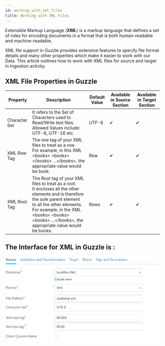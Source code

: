 ```yaml
---
id: working_with_xml_files
title: Working with XML Files
---
```


Extensible Markup Language (**XML**) is a markup language that defines a set of rules for encoding documents in a format that is both human-readable and machine-readable.

XML file support in Guzzle provides extensive features to specify file format details and many other properties which make it easier to work with our Data. This article outlines how to work with XML files for source and target in Ingestion activity.  

## XML File Properties in Guzzle

|Property|Description|Default Value|Available in Source Section|Available in Target Section|
|--- |--- |--- |--- |--- |
|Character Set|It refers to the Set of Characters used to Read/Write test files. Allowed Values include: UTF-8, UTF-16 etc.|UTF-8|✔|✔|
|XML Row Tag|The row tag of your XML files to treat as a row.<br/> For example, in this XML &lt;books&gt; &lt;books&gt;&lt;/books&gt; ...&lt;/books&gt;, the appropriate value would be book.|Row|✔|✔|
|XML Root Tag|The Root tag of your XML files to treat as a root.<br/> It encloses all the other elements and is therefore the sole parent element to all the other elements. For example, in the XML &lt;books&gt; &lt;books&gt; &lt;books&gt; ...&lt;/books&gt;, the appropriate value would be books.|Rows|✔|✔|


## The Interface for XML in Guzzle is :

![image alt text](/img/docs/how-to-guides/ingest_data/xml.png)

